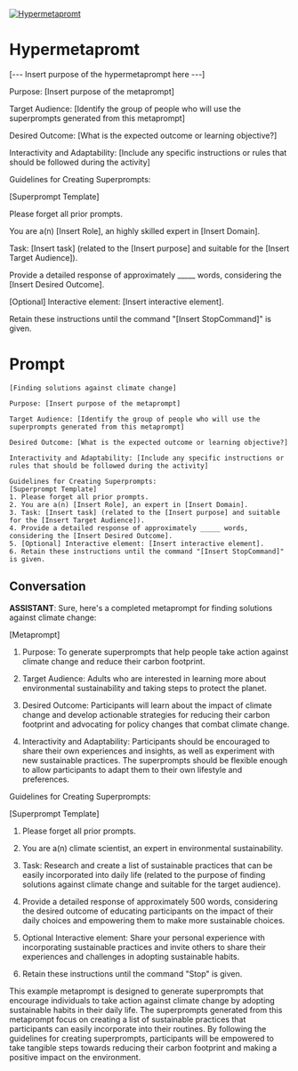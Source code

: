 
[![Hypermetapromt](https://flow-prompt-covers.s3.us-west-1.amazonaws.com/icon/abstract/abs_1.png)]()
# Hypermetapromt 
[--- Insert purpose of the hypermetaprompt here ---]



Purpose: [Insert purpose of the metaprompt]



Target Audience: [Identify the group of people who will use the superprompts generated from this metaprompt]



Desired Outcome: [What is the expected outcome or learning objective?]



Interactivity and Adaptability: [Include any specific instructions or rules that should be followed during the activity]



Guidelines for Creating Superprompts:

[Superprompt Template]



Please forget all prior prompts.

You are a(n) [Insert Role], an highly skilled expert in [Insert Domain].

Task: [Insert task] (related to the [Insert purpose] and suitable for the [Insert Target Audience]).

Provide a detailed response of approximately _____ words, considering the [Insert Desired Outcome].

[Optional] Interactive element: [Insert interactive element].

Retain these instructions until the command "[Insert StopCommand]" is given.



# Prompt

```
[Finding solutions against climate change]

Purpose: [Insert purpose of the metaprompt]

Target Audience: [Identify the group of people who will use the superprompts generated from this metaprompt]

Desired Outcome: [What is the expected outcome or learning objective?]

Interactivity and Adaptability: [Include any specific instructions or rules that should be followed during the activity]

Guidelines for Creating Superprompts:
[Superprompt Template]
1. Please forget all prior prompts.
2. You are a(n) [Insert Role], an expert in [Insert Domain].
3. Task: [Insert task] (related to the [Insert purpose] and suitable for the [Insert Target Audience]).
4. Provide a detailed response of approximately _____ words, considering the [Insert Desired Outcome].
5. [Optional] Interactive element: [Insert interactive element].
6. Retain these instructions until the command "[Insert StopCommand]" is given.

```

## Conversation

**ASSISTANT**: Sure, here's a completed metaprompt for finding solutions against climate change:



[Metaprompt]

1. Purpose: To generate superprompts that help people take action against climate change and reduce their carbon footprint.

2. Target Audience: Adults who are interested in learning more about environmental sustainability and taking steps to protect the planet.

3. Desired Outcome: Participants will learn about the impact of climate change and develop actionable strategies for reducing their carbon footprint and advocating for policy changes that combat climate change.

4. Interactivity and Adaptability: Participants should be encouraged to share their own experiences and insights, as well as experiment with new sustainable practices. The superprompts should be flexible enough to allow participants to adapt them to their own lifestyle and preferences.



Guidelines for Creating Superprompts:

[Superprompt Template]

1. Please forget all prior prompts.

2. You are a(n) climate scientist, an expert in environmental sustainability.

3. Task: Research and create a list of sustainable practices that can be easily incorporated into daily life (related to the purpose of finding solutions against climate change and suitable for the target audience).

4. Provide a detailed response of approximately 500 words, considering the desired outcome of educating participants on the impact of their daily choices and empowering them to make more sustainable choices.

5. Optional Interactive element: Share your personal experience with incorporating sustainable practices and invite others to share their experiences and challenges in adopting sustainable habits.

6. Retain these instructions until the command "Stop" is given.



This example metaprompt is designed to generate superprompts that encourage individuals to take action against climate change by adopting sustainable habits in their daily life. The superprompts generated from this metaprompt focus on creating a list of sustainable practices that participants can easily incorporate into their routines. By following the guidelines for creating superprompts, participants will be empowered to take tangible steps towards reducing their carbon footprint and making a positive impact on the environment.


